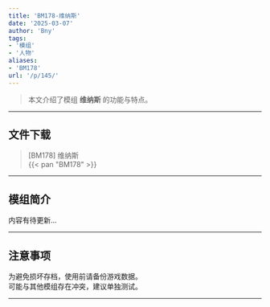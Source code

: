 ```yaml
---
title: 'BM178-维纳斯'
date: '2025-03-07'
author: 'Bny'
tags:
- '模组'
- '人物'
aliases:
- 'BM178'
url: '/p/145/'
---
```


> 本文介绍了模组 **维纳斯** 的功能与特点。

---

## 文件下载

> [BM178] 维纳斯  
{{< pan "BM178" >}}  

---

## 模组简介

>  
内容有待更新...  

---

## 注意事项

>  
为避免损坏存档，使用前请备份游戏数据。  
可能与其他模组存在冲突，建议单独测试。  

---

